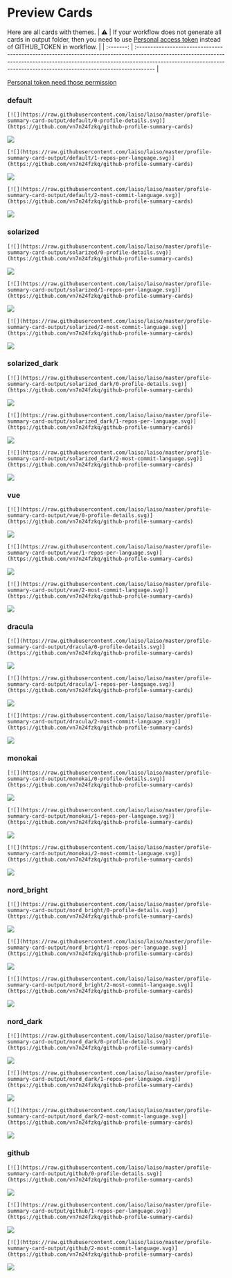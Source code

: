 
# Preview Cards

Here are all cards with themes.
| :warning: | If your workflow does not generate all cards in output folder, then you need to use [Personal access token](https://docs.github.com/en/actions/configuring-and-managing-workflows/creating-and-storing-encrypted-secrets) instead of GITHUB_TOKEN in workflow. |
| :-------: | :------------------------------------------------------------------------------------------------------------------------------------------------------------------------------------------------------------------------------------------------ |

[Personal token need those permission](https://github.com/vn7n24fzkq/github-profile-summary-cards/wiki/Personal-access-token-permissions)


### default


```
[![](https://raw.githubusercontent.com/laiso/laiso/master/profile-summary-card-output/default/0-profile-details.svg)](https://github.com/vn7n24fzkq/github-profile-summary-cards)
```
![](https://raw.githubusercontent.com/laiso/laiso/master/profile-summary-card-output/default/0-profile-details.svg)


```
[![](https://raw.githubusercontent.com/laiso/laiso/master/profile-summary-card-output/default/1-repos-per-language.svg)](https://github.com/vn7n24fzkq/github-profile-summary-cards)
```
![](https://raw.githubusercontent.com/laiso/laiso/master/profile-summary-card-output/default/1-repos-per-language.svg)


```
[![](https://raw.githubusercontent.com/laiso/laiso/master/profile-summary-card-output/default/2-most-commit-language.svg)](https://github.com/vn7n24fzkq/github-profile-summary-cards)
```
![](https://raw.githubusercontent.com/laiso/laiso/master/profile-summary-card-output/default/2-most-commit-language.svg)


### solarized


```
[![](https://raw.githubusercontent.com/laiso/laiso/master/profile-summary-card-output/solarized/0-profile-details.svg)](https://github.com/vn7n24fzkq/github-profile-summary-cards)
```
![](https://raw.githubusercontent.com/laiso/laiso/master/profile-summary-card-output/solarized/0-profile-details.svg)


```
[![](https://raw.githubusercontent.com/laiso/laiso/master/profile-summary-card-output/solarized/1-repos-per-language.svg)](https://github.com/vn7n24fzkq/github-profile-summary-cards)
```
![](https://raw.githubusercontent.com/laiso/laiso/master/profile-summary-card-output/solarized/1-repos-per-language.svg)


```
[![](https://raw.githubusercontent.com/laiso/laiso/master/profile-summary-card-output/solarized/2-most-commit-language.svg)](https://github.com/vn7n24fzkq/github-profile-summary-cards)
```
![](https://raw.githubusercontent.com/laiso/laiso/master/profile-summary-card-output/solarized/2-most-commit-language.svg)


### solarized_dark


```
[![](https://raw.githubusercontent.com/laiso/laiso/master/profile-summary-card-output/solarized_dark/0-profile-details.svg)](https://github.com/vn7n24fzkq/github-profile-summary-cards)
```
![](https://raw.githubusercontent.com/laiso/laiso/master/profile-summary-card-output/solarized_dark/0-profile-details.svg)


```
[![](https://raw.githubusercontent.com/laiso/laiso/master/profile-summary-card-output/solarized_dark/1-repos-per-language.svg)](https://github.com/vn7n24fzkq/github-profile-summary-cards)
```
![](https://raw.githubusercontent.com/laiso/laiso/master/profile-summary-card-output/solarized_dark/1-repos-per-language.svg)


```
[![](https://raw.githubusercontent.com/laiso/laiso/master/profile-summary-card-output/solarized_dark/2-most-commit-language.svg)](https://github.com/vn7n24fzkq/github-profile-summary-cards)
```
![](https://raw.githubusercontent.com/laiso/laiso/master/profile-summary-card-output/solarized_dark/2-most-commit-language.svg)


### vue


```
[![](https://raw.githubusercontent.com/laiso/laiso/master/profile-summary-card-output/vue/0-profile-details.svg)](https://github.com/vn7n24fzkq/github-profile-summary-cards)
```
![](https://raw.githubusercontent.com/laiso/laiso/master/profile-summary-card-output/vue/0-profile-details.svg)


```
[![](https://raw.githubusercontent.com/laiso/laiso/master/profile-summary-card-output/vue/1-repos-per-language.svg)](https://github.com/vn7n24fzkq/github-profile-summary-cards)
```
![](https://raw.githubusercontent.com/laiso/laiso/master/profile-summary-card-output/vue/1-repos-per-language.svg)


```
[![](https://raw.githubusercontent.com/laiso/laiso/master/profile-summary-card-output/vue/2-most-commit-language.svg)](https://github.com/vn7n24fzkq/github-profile-summary-cards)
```
![](https://raw.githubusercontent.com/laiso/laiso/master/profile-summary-card-output/vue/2-most-commit-language.svg)


### dracula


```
[![](https://raw.githubusercontent.com/laiso/laiso/master/profile-summary-card-output/dracula/0-profile-details.svg)](https://github.com/vn7n24fzkq/github-profile-summary-cards)
```
![](https://raw.githubusercontent.com/laiso/laiso/master/profile-summary-card-output/dracula/0-profile-details.svg)


```
[![](https://raw.githubusercontent.com/laiso/laiso/master/profile-summary-card-output/dracula/1-repos-per-language.svg)](https://github.com/vn7n24fzkq/github-profile-summary-cards)
```
![](https://raw.githubusercontent.com/laiso/laiso/master/profile-summary-card-output/dracula/1-repos-per-language.svg)


```
[![](https://raw.githubusercontent.com/laiso/laiso/master/profile-summary-card-output/dracula/2-most-commit-language.svg)](https://github.com/vn7n24fzkq/github-profile-summary-cards)
```
![](https://raw.githubusercontent.com/laiso/laiso/master/profile-summary-card-output/dracula/2-most-commit-language.svg)


### monokai


```
[![](https://raw.githubusercontent.com/laiso/laiso/master/profile-summary-card-output/monokai/0-profile-details.svg)](https://github.com/vn7n24fzkq/github-profile-summary-cards)
```
![](https://raw.githubusercontent.com/laiso/laiso/master/profile-summary-card-output/monokai/0-profile-details.svg)


```
[![](https://raw.githubusercontent.com/laiso/laiso/master/profile-summary-card-output/monokai/1-repos-per-language.svg)](https://github.com/vn7n24fzkq/github-profile-summary-cards)
```
![](https://raw.githubusercontent.com/laiso/laiso/master/profile-summary-card-output/monokai/1-repos-per-language.svg)


```
[![](https://raw.githubusercontent.com/laiso/laiso/master/profile-summary-card-output/monokai/2-most-commit-language.svg)](https://github.com/vn7n24fzkq/github-profile-summary-cards)
```
![](https://raw.githubusercontent.com/laiso/laiso/master/profile-summary-card-output/monokai/2-most-commit-language.svg)


### nord_bright


```
[![](https://raw.githubusercontent.com/laiso/laiso/master/profile-summary-card-output/nord_bright/0-profile-details.svg)](https://github.com/vn7n24fzkq/github-profile-summary-cards)
```
![](https://raw.githubusercontent.com/laiso/laiso/master/profile-summary-card-output/nord_bright/0-profile-details.svg)


```
[![](https://raw.githubusercontent.com/laiso/laiso/master/profile-summary-card-output/nord_bright/1-repos-per-language.svg)](https://github.com/vn7n24fzkq/github-profile-summary-cards)
```
![](https://raw.githubusercontent.com/laiso/laiso/master/profile-summary-card-output/nord_bright/1-repos-per-language.svg)


```
[![](https://raw.githubusercontent.com/laiso/laiso/master/profile-summary-card-output/nord_bright/2-most-commit-language.svg)](https://github.com/vn7n24fzkq/github-profile-summary-cards)
```
![](https://raw.githubusercontent.com/laiso/laiso/master/profile-summary-card-output/nord_bright/2-most-commit-language.svg)


### nord_dark


```
[![](https://raw.githubusercontent.com/laiso/laiso/master/profile-summary-card-output/nord_dark/0-profile-details.svg)](https://github.com/vn7n24fzkq/github-profile-summary-cards)
```
![](https://raw.githubusercontent.com/laiso/laiso/master/profile-summary-card-output/nord_dark/0-profile-details.svg)


```
[![](https://raw.githubusercontent.com/laiso/laiso/master/profile-summary-card-output/nord_dark/1-repos-per-language.svg)](https://github.com/vn7n24fzkq/github-profile-summary-cards)
```
![](https://raw.githubusercontent.com/laiso/laiso/master/profile-summary-card-output/nord_dark/1-repos-per-language.svg)


```
[![](https://raw.githubusercontent.com/laiso/laiso/master/profile-summary-card-output/nord_dark/2-most-commit-language.svg)](https://github.com/vn7n24fzkq/github-profile-summary-cards)
```
![](https://raw.githubusercontent.com/laiso/laiso/master/profile-summary-card-output/nord_dark/2-most-commit-language.svg)


### github


```
[![](https://raw.githubusercontent.com/laiso/laiso/master/profile-summary-card-output/github/0-profile-details.svg)](https://github.com/vn7n24fzkq/github-profile-summary-cards)
```
![](https://raw.githubusercontent.com/laiso/laiso/master/profile-summary-card-output/github/0-profile-details.svg)


```
[![](https://raw.githubusercontent.com/laiso/laiso/master/profile-summary-card-output/github/1-repos-per-language.svg)](https://github.com/vn7n24fzkq/github-profile-summary-cards)
```
![](https://raw.githubusercontent.com/laiso/laiso/master/profile-summary-card-output/github/1-repos-per-language.svg)


```
[![](https://raw.githubusercontent.com/laiso/laiso/master/profile-summary-card-output/github/2-most-commit-language.svg)](https://github.com/vn7n24fzkq/github-profile-summary-cards)
```
![](https://raw.githubusercontent.com/laiso/laiso/master/profile-summary-card-output/github/2-most-commit-language.svg)

